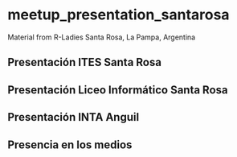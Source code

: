 # meetup_presentation_santarosa
Material from R-Ladies Santa Rosa, La Pampa, Argentina

## Presentación ITES Santa Rosa

## Presentación Liceo Informático Santa Rosa

## Presentación INTA Anguil

## Presencia en los medios
